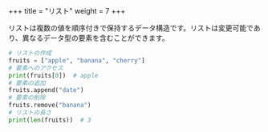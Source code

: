 +++
title = "リスト"
weight = 7
+++

リストは複数の値を順序付きで保持するデータ構造です。リストは変更可能であり、異なるデータ型の要素を含むことができます。

```python
# リストの作成
fruits = ["apple", "banana", "cherry"]
# 要素へのアクセス
print(fruits[0])  # apple
# 要素の追加
fruits.append("date")
# 要素の削除
fruits.remove("banana")
# リストの長さ
print(len(fruits))  # 3
```
